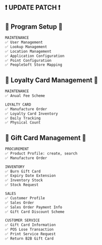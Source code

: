 ## ❗️ UPDATE PATCH ❗️

## 🚀 Program Setup 🚀

```bash
MAINTENANCE
✅ User Management
✅ Lookup Management
✅ Location Management
✅ Application Configuration
✅ Point Configuration
✅ PeopleSoft Store Mapping
```

## 🤝 Loyalty Card Management 🤝

```bash
MAINTENANCE
✅ Anual Fee Scheme

LOYALTY CARD
✅ Manufacture Order
✅ Loyalty Card Inventory
✅ Daily Tracking
✅ Physical Count
```

## 🎁 Gift Card Management 🎁

```bash
PROCUREMENT
✅ Product Profile: create, search
✅ Manufacture Order

INVENTORY
✅ Burn Gift Card
✅ Expiry Date Extension
✅ Inventory Stock
✅ Stock Request

SALES
✅ Customer Profile
✅ Sales Order
✅ Sales Order Payment Info
✅ Gift Card Discount Scheme

CUSTOMER SERVICE
✅ Gift Card Information
✅ POS Lose Transaction
✅ Print Service Request
✅ Return B2B Gift Card

